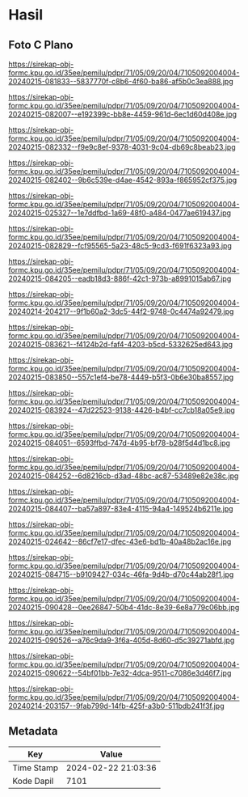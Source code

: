 # Hasil

## Foto C Plano

https://sirekap-obj-formc.kpu.go.id/35ee/pemilu/pdpr/71/05/09/20/04/7105092004004-20240215-081833--5837770f-c8b6-4f60-ba86-af5b0c3ea888.jpg

https://sirekap-obj-formc.kpu.go.id/35ee/pemilu/pdpr/71/05/09/20/04/7105092004004-20240215-082007--e192399c-bb8e-4459-961d-6ec1d60d408e.jpg

https://sirekap-obj-formc.kpu.go.id/35ee/pemilu/pdpr/71/05/09/20/04/7105092004004-20240215-082332--f9e9c8ef-9378-4031-9c04-db69c8beab23.jpg

https://sirekap-obj-formc.kpu.go.id/35ee/pemilu/pdpr/71/05/09/20/04/7105092004004-20240215-082402--9b6c539e-d4ae-4542-893a-f865952cf375.jpg

https://sirekap-obj-formc.kpu.go.id/35ee/pemilu/pdpr/71/05/09/20/04/7105092004004-20240215-025327--1e7ddfbd-1a69-48f0-a484-0477ae619437.jpg

https://sirekap-obj-formc.kpu.go.id/35ee/pemilu/pdpr/71/05/09/20/04/7105092004004-20240215-082829--fcf95565-5a23-48c5-9cd3-f691f6323a93.jpg

https://sirekap-obj-formc.kpu.go.id/35ee/pemilu/pdpr/71/05/09/20/04/7105092004004-20240215-084205--eadb18d3-886f-42c1-973b-a8991015ab67.jpg

https://sirekap-obj-formc.kpu.go.id/35ee/pemilu/pdpr/71/05/09/20/04/7105092004004-20240214-204217--9f1b60a2-3dc5-44f2-9748-0c4474a92479.jpg

https://sirekap-obj-formc.kpu.go.id/35ee/pemilu/pdpr/71/05/09/20/04/7105092004004-20240215-083621--f4124b2d-faf4-4203-b5cd-5332625ed643.jpg

https://sirekap-obj-formc.kpu.go.id/35ee/pemilu/pdpr/71/05/09/20/04/7105092004004-20240215-083850--557c1ef4-be78-4449-b5f3-0b6e30ba8557.jpg

https://sirekap-obj-formc.kpu.go.id/35ee/pemilu/pdpr/71/05/09/20/04/7105092004004-20240215-083924--47d22523-9138-4426-b4bf-cc7cb18a05e9.jpg

https://sirekap-obj-formc.kpu.go.id/35ee/pemilu/pdpr/71/05/09/20/04/7105092004004-20240215-084051--6593ffbd-747d-4b95-bf78-b28f5d4d1bc8.jpg

https://sirekap-obj-formc.kpu.go.id/35ee/pemilu/pdpr/71/05/09/20/04/7105092004004-20240215-084252--6d8216cb-d3ad-48bc-ac87-53489e82e38c.jpg

https://sirekap-obj-formc.kpu.go.id/35ee/pemilu/pdpr/71/05/09/20/04/7105092004004-20240215-084407--ba57a897-83e4-4115-94a4-149524b6211e.jpg

https://sirekap-obj-formc.kpu.go.id/35ee/pemilu/pdpr/71/05/09/20/04/7105092004004-20240215-024642--86cf7e17-dfec-43e6-bd1b-40a48b2ac16e.jpg

https://sirekap-obj-formc.kpu.go.id/35ee/pemilu/pdpr/71/05/09/20/04/7105092004004-20240215-084715--b9109427-034c-46fa-9d4b-d70c44ab28f1.jpg

https://sirekap-obj-formc.kpu.go.id/35ee/pemilu/pdpr/71/05/09/20/04/7105092004004-20240215-090428--0ee26847-50b4-41dc-8e39-6e8a779c06bb.jpg

https://sirekap-obj-formc.kpu.go.id/35ee/pemilu/pdpr/71/05/09/20/04/7105092004004-20240215-090526--a76c9da9-3f6a-405d-8d60-d5c39271abfd.jpg

https://sirekap-obj-formc.kpu.go.id/35ee/pemilu/pdpr/71/05/09/20/04/7105092004004-20240215-090622--54bf01bb-7e32-4dca-9511-c7086e3d46f7.jpg

https://sirekap-obj-formc.kpu.go.id/35ee/pemilu/pdpr/71/05/09/20/04/7105092004004-20240214-203157--9fab799d-14fb-425f-a3b0-511bdb241f3f.jpg


## Metadata

| Key        | Value               |
| ---------- | ------------------- |
| Time Stamp | 2024-02-22 21:03:36 |
| Kode Dapil | 7101                |



